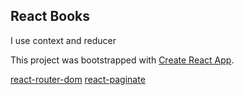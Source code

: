## React Books

I use context and reducer

This project was bootstrapped with [Create React App](https://github.com/facebook/create-react-app).


[react-router-dom](https://github.com/ReactTraining/react-router/tree/master/packages/react-router-dom)
[react-paginate](https://github.com/AdeleD/react-paginate)